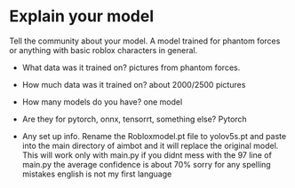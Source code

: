 # Explain your model

Tell the community about your model.         A model trained for phantom forces or anything with basic roblox characters in general.

- What data was it trained on?         pictures from phantom forces.

- How much data was it trained on?       about 2000/2500 pictures

- How many models do you have?       one model

- Are they for pytorch, onnx, tensorrt, something else?       Pytorch

- Any set up info.              Rename the Robloxmodel.pt file to yolov5s.pt and paste into the main directory of aimbot and it will replace the original model.
This will work only with main.py if you didnt mess with the 97 line of main.py
the average confidence is about 70%
sorry for any spelling mistakes english is not my first language